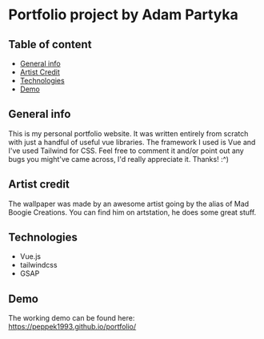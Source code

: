 # Portfolio project by Adam Partyka


## Table of content

- [General info](#general-info)
- [Artist Credit](#artist-credit)
- [Technologies](#technologies)
- [Demo](#general-info)

## General info

This is my personal portfolio website. It was written entirely from scratch with just a handful of useful vue libraries. The framework I used is Vue and I've used Tailwind for CSS. Feel free to comment it and/or point out any bugs you might've came across, I'd really appreciate it. Thanks! :^)

## Artist credit

The wallpaper was made by an awesome artist going by the alias of Mad Boogie Creations. You can find him on artstation, he does some great stuff.

## Technologies

- Vue.js
- tailwindcss
- GSAP

## Demo

The working demo can be found here:
https://peppek1993.github.io/portfolio/